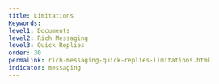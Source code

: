 ```yaml
---
title: Limitations
Keywords:
level1: Documents
level2: Rich Messaging
level3: Quick Replies
order: 30
permalink: rich-messaging-quick-replies-limitations.html
indicator: messaging
---
```

